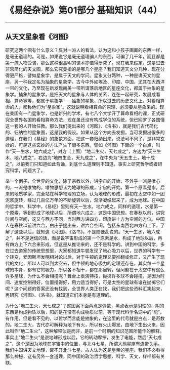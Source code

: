 # 《易经杂说》第01部分 基础知识（44）

------

## 从天文星象看《河图》

研究这两个图有什么意义？反对一派人的看法，认为这和小孩子画画的东西一样，是毫无道理的。可是，如果说它是毫无道理骗人的东西，可骗了几千年，而且都是第一流人物受骗，那么这种很高明的骗术亦值得研究了。现在我来假定，这是过去非常简化的天文图，那么它究竟指的是哪几个星座？我们知道天文分几种，现在分得更严格，譬如星象学，是属于天文的学问。星象又分两种，一种是讲天文的星座，另一种我定名为抽象的星象学。古今中外如埃及、印度、中国，尤其在大西洋一带的文化，乃至现在新发现南美一带所谓落后地区的星座文化，都属于抽象的星象学。抽象的星象学，是把天文的星象与人体的关系，连在一起研究，发展成看相、算命等等，都属于星象学——抽象的星象，所以过去的历史文化上，对看相算命的人，都称他们为“星象家”。这就说明看相算命的原理，必须要从星象来的。现在美国有一门星象学，也是新兴的学术，有七八个大学开了算命看相的课，正式研究全世界各国的看相算命方法，现在虽还没有构成学位的系统，但已网罗了各国懂这一套的人开始任教。那么我们提出来的《河图》、《洛书》，就是我们古代简化的、归纳性的星象图，这是我的假设。如果从这个方向去发掘，当可发掘出很多的道理，在我们《易经》的象数方面，把这一套归纳出来，说法可不同了，是非常玄妙的，可是这些玄妙的方法产生了很多东西。譬如《河图》下面的一个白点，叫作“天一生水，地六成之”，对方（上面）“地二生火，天七成之”，左边为“天三生木，地八成之”，右边为“地四生金，天九成之”，在中央为“天五生土，地十成之”。以前我们只知道如此背诵，到底什么道理则不知道。事实上研究哲学或者研究科学，问题大了。

举一个例子，全世界的文化，除了宗教以外，讲宇宙的开始，不外乎一派是唯心的，一派是唯物的。唯物思想认为地球的形成，宇宙的开始，第一个原素是水。后来的地质学家，完全站在科学物理的立场，认为地球的形成，最初在太空中如一团泥浆旋转，经过几百亿万年的不断旋转以后，渐渐凝结起来了，成为地球。在中国的哲学中、科学中，《易经》里则有天一生水，地六成之，同样的道理，水是第一个原素，等到形成了地球以后，所谓地六成之，这是中国思想。在春秋以前，讲究时间与空间，这又与西方不同，当时西方讲四方，印度讲十方为空间的方位。中国人在春秋以前讲六合，由庄子提出来，讲六合空间，包括东南西北四方和上下，了解了这些以后，就知道《河图》、《洛书》，不是随便乱说的。“天一生水，地六成之”，并不是迷信的话，而是说宇宙形成的第一个原素是水，构成了地球以后，再有四方上下六合来形成，但这是从推论来的，还不是科学的。讲到中国的科学，多在过去道家的传统思想里，大家都知道牛顿发现了地心吸力以后，世界的科学有一个转变，爱因斯坦发明相对论以后，对于牛顿的定理又要推翻或修正，又产生了现代的文化，所以人可以到太空去，但牛顿的地心吸力的定理还存在。其实每一个星球的本身，都有它的吸力，所以各不相干，都在那里转，但问题在于太空中有这么许多星球，为什么不会相撞呢？舞台上表演特技，抛掷许多球不会碰撞，是因为时间、速度控制得好，位置摆得好，用力适当得好，可是太空的星球有谁在抛掷它们呢？这个问题的答案还没有找到，全世界人类正在找，我们把这些资料汇集起来，再研究《河图》、《洛书》，就知道它们本身是有道理的。

为什么“地二生火，天七成之”？这图案下面两点是偶数，黑点表示是阴性的，阴的东西是构成物质以后，阳的是在没有构成物质以前，等于现代科学名词中的“能”，有作用，但是看不见的，以哲学而言能是抽象的，在这里的代号就是白点，是奇数的。地二生火，古代亦可解释为地下有火，所以有火山爆发，由地下生出火来，因此叫作“地二生火”，这种解释似是而非，是前一个时期的知识范围所能作的解释。事实上“地二生火”是说地球形成以后，它的转动摩擦，发生了电能，然后“天七成之”，这个是因为地球在宇宙中的位置，与北斗七星，所谓大熊星座有连带关系。我们中国讲天文地理，离不开北斗七星，古人认为这是皇帝的星座。我们不必看得那么神秘，这有另外一套道理，同中国的政治哲学思想、科学、天文，样样都有关联。